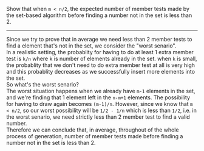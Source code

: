 Show that when `m < n/2`, the expected number of member tests made by the set-based algorithm before finding a number not in the set is less than 2.

---

Since we try to prove that in average we need less than 2 member tests to find a element that's not in the set, we consider the "worst senario".  
In a realistic setting, the probablity for having to do at least 1 extra member test is `k/n` where k is number of elements already in the set. when `k` is small, the probablity that we don't need to do extra member test at all is very high and this probablity decreases as we successfully insert more elements into the set.  
So what's the worst senario?  
The worst situation happens when we already have `m-1` elements in the set, and we're finding that 1 element left in the `n-m+1` elements. The possibility for having to draw again becomes `(m-1)/n`.
However, since we know that `m < n/2`, so our worst possibility will be 
`1/2 - 1/n` which is less than `1/2`, i.e. in the worst senario, we need strictly less than 2 member test to find a valid number.  
Therefore we can conclude that, in average, throughout of the whole process of generation, number of member tests made before finding a number not in the set is less than 2.  